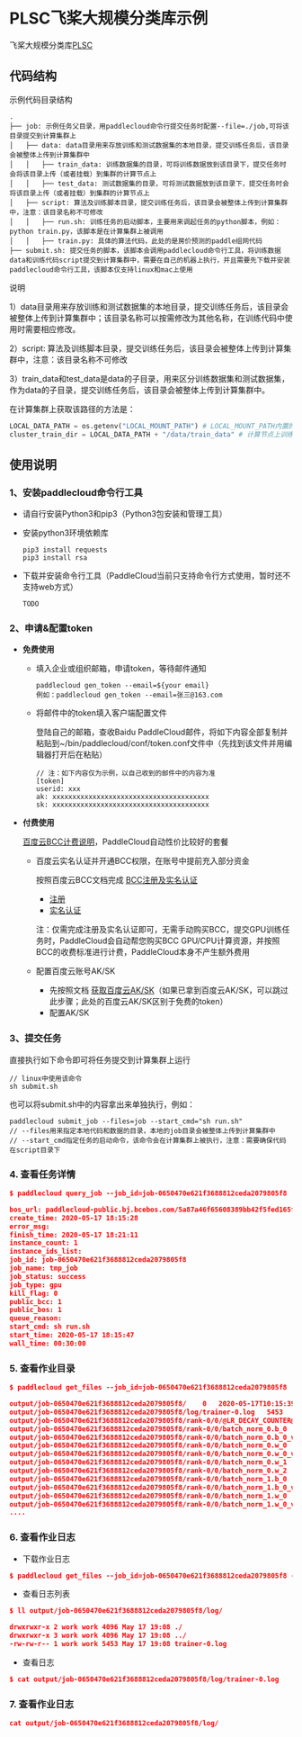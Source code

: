 # PLSC飞桨大规模分类库示例
飞桨大规模分类库[PLSC](https://github.com/PaddlePaddle/PLSC)

## 代码结构

示例代码目录结构
```
.
├── job: 示例任务父目录，用paddlecloud命令行提交任务时配置--file=./job,可将该目录提交到计算集群上
│   ├── data: data目录用来存放训练和测试数据集的本地目录，提交训练任务后，该目录会被整体上传到计算集群中
│   │   ├── train_data: 训练数据集的目录，可将训练数据放到该目录下，提交任务时会将该目录上传（或者挂载）到集群的计算节点上
│   │   ├── test_data: 测试数据集的目录，可将测试数据放到该目录下，提交任务时会将该目录上传（或者挂载）到集群的计算节点上
│   ├── script: 算法及训练脚本目录，提交训练任务后，该目录会被整体上传到计算集群中，注意：该目录名称不可修改
│   │   ├── run.sh: 训练任务的启动脚本，主要用来调起任务的python脚本，例如：python train.py，该脚本是在计算集群上被调用
│   │   ├── train.py: 具体的算法代码，此处的是房价预测的paddle组网代码
├── submit.sh: 提交任务的脚本，该脚本会调用paddlecloud命令行工具，将训练数据data和训练代码script提交到计算集群中，需要在自己的机器上执行，并且需要先下载并安装paddlecloud命令行工具，该脚本仅支持linux和mac上使用
```

说明


1）data目录用来存放训练和测试数据集的本地目录，提交训练任务后，该目录会被整体上传到计算集群中；该目录名称可以按需修改为其他名称，在训练代码中使用时需要相应修改。


2）script: 算法及训练脚本目录，提交训练任务后，该目录会被整体上传到计算集群中，注意：该目录名称不可修改


3）train_data和test_data是data的子目录，用来区分训练数据集和测试数据集，作为data的子目录，提交训练任务后，该目录会被整体上传到计算集群中。


在计算集群上获取该路径的方法是：
```python
LOCAL_DATA_PATH = os.getenv("LOCAL_MOUNT_PATH") # LOCAL_MOUNT_PATH内置的环境变量，直接获取该值即可
cluster_train_dir = LOCAL_DATA_PATH + "/data/train_data" # 计算节点上训练数据的路径
```

## 使用说明

### 1、安装paddlecloud命令行工具

   - 请自行安装Python3和pip3（Python3包安装和管理工具）

   - 安装python3环境依赖库
     ```shell
     pip3 install requests
     pip3 install rsa
     ```

   - 下载并安装命令行工具（PaddleCloud当前只支持命令行方式使用，暂时还不支持web方式）


     ```shell
     TODO
     ```
### 2、申请&配置token
- **免费使用**
   - 填入企业或组织邮箱，申请token，等待邮件通知
  
     ```
     paddlecloud gen_token --email=${your email}
     例如：paddlecloud gen_token --email=张三@163.com
     ```
     
   - 将邮件中的token填入客户端配置文件
   
   
     登陆自己的邮箱，查收Baidu PaddleCloud邮件，将如下内容全部复制并粘贴到~/bin/paddlecloud/conf/token.conf文件中（先找到该文件并用编辑器打开后在粘贴）
     ```shell
     // 注：如下内容仅为示例，以自己收到的邮件中的内容为准
     [token]
     userid: xxx
     ak: xxxxxxxxxxxxxxxxxxxxxxxxxxxxxxxxxxxxxxx
     sk: xxxxxxxxxxxxxxxxxxxxxxxxxxxxxxxxxxxxxxx
     ```
- **付费使用**

   [百度云BCC计费说明](https://cloud.baidu.com/doc/BCC/s/Ajy6x35ik)，PaddleCloud自动性价比较好的套餐
   - 百度云实名认证并开通BCC权限，在账号中提前充入部分资金

     按照百度云BCC文档完成 [BCC注册及实名认证](https://cloud.baidu.com/doc/BCC/s/3k4torn21#%E6%B3%A8%E5%86%8C%E5%8F%8A%E5%AE%9E%E5%90%8D%E8%AE%A4%E8%AF%81)
     - [注册](https://cloud.baidu.com/doc/UserGuide/s/ejwvy3fo2#%E6%B3%A8%E5%86%8C%E7%99%BE%E5%BA%A6%E8%B4%A6%E5%8F%B7)
     - [实名认证](https://cloud.baidu.com/doc/UserGuide/s/8jwvy3c96)
     
     注：仅需完成注册及实名认证即可，无需手动购买BCC，提交GPU训练任务时，PaddleCloud会自动帮您购买BCC GPU/CPU计算资源，并按照BCC的收费标准进行计费，PaddleCloud本身不产生额外费用
     
   - 配置百度云账号AK/SK
      - 先按照文档 [获取百度云AK/SK](https://cloud.baidu.com/doc/Reference/s/9jwvz2egb)（如果已拿到百度云AK/SK，可以跳过此步骤；此处的百度云AK/SK区别于免费的token）
      - 配置AK/SK
      

### 3、提交任务

  直接执行如下命令即可将任务提交到计算集群上运行
  ```shell
  // linux中使用该命令
  sh submit.sh
  ```
  也可以将submit.sh中的内容拿出来单独执行，例如：
  ```shell
  paddlecloud submit_job --files=job --start_cmd="sh run.sh"
  // --files用来指定本地代码和数据的目录，本地的job目录会被整体上传到计算集群中
  // --start_cmd指定任务的启动命令，该命令会在计算集群上被执行，注意：需要确保代码在script目录下
  ```
### 4. 查看任务详情
```json
$ paddlecloud query_job --job_id=job-0650470e621f3688812ceda2079805f8

bos_url: paddlecloud-public.bj.bcebos.com/5a87a46f65608389bb42f5fed165f3c1/plsc
create_time: 2020-05-17 18:15:28
error_msg:
finish_time: 2020-05-17 18:21:11
instance_count: 1
instance_ids_list:
job_id: job-0650470e621f3688812ceda2079805f8
job_name: tmp_job
job_status: success
job_type: gpu
kill_flag: 0
public_bcc: 1
public_bos: 1
queue_reason:
start_cmd: sh run.sh
start_time: 2020-05-17 18:15:47
wall_time: 00:30:00
```
### 5. 查看作业目录
```json
$ paddlecloud get_files --job_id=job-0650470e621f3688812ceda2079805f8

output/job-0650470e621f3688812ceda2079805f8/	0	2020-05-17T10:15:39Z
output/job-0650470e621f3688812ceda2079805f8/log/trainer-0.log	5453	2020-05-17T10:16:09Z
output/job-0650470e621f3688812ceda2079805f8/rank-0/0/@LR_DECAY_COUNTER@	32	2020-05-17T10:16:09Z
output/job-0650470e621f3688812ceda2079805f8/rank-0/0/batch_norm_0.b_0	280	2020-05-17T10:16:01Z
output/job-0650470e621f3688812ceda2079805f8/rank-0/0/batch_norm_0.b_0_velocity_0	280	2020-05-17T10:16:09Z
output/job-0650470e621f3688812ceda2079805f8/rank-0/0/batch_norm_0.w_0	280	2020-05-17T10:16:01Z
output/job-0650470e621f3688812ceda2079805f8/rank-0/0/batch_norm_0.w_0_velocity_0	280	2020-05-17T10:16:09Z
output/job-0650470e621f3688812ceda2079805f8/rank-0/0/batch_norm_0.w_1	280	2020-05-17T10:16:01Z
output/job-0650470e621f3688812ceda2079805f8/rank-0/0/batch_norm_0.w_2	280	2020-05-17T10:16:01Z
output/job-0650470e621f3688812ceda2079805f8/rank-0/0/batch_norm_1.b_0	280	2020-05-17T10:16:01Z
output/job-0650470e621f3688812ceda2079805f8/rank-0/0/batch_norm_1.b_0_velocity_0	280	2020-05-17T10:16:09Z
output/job-0650470e621f3688812ceda2079805f8/rank-0/0/batch_norm_1.w_0	280	2020-05-17T10:16:01Z
output/job-0650470e621f3688812ceda2079805f8/rank-0/0/batch_norm_1.w_0_velocity_0	280	2020-05-17T10:16:09Z
....
```

### 6. 查看作业日志

- 下载作业日志
```json
$ paddlecloud get_files --job_id=job-0650470e621f3688812ceda2079805f8 --prefix=output/job-0650470e621f3688812ceda2079805f8/log --download=1
```

- 查看日志列表
```json
$ ll output/job-0650470e621f3688812ceda2079805f8/log/

drwxrwxr-x 2 work work 4096 May 17 19:08 ./
drwxrwxr-x 3 work work 4096 May 17 19:08 ../
-rw-rw-r-- 1 work work 5453 May 17 19:08 trainer-0.log
```

- 查看日志
```json
$ cat output/job-0650470e621f3688812ceda2079805f8/log/trainer-0.log
```

### 7. 查看作业日志
```json
cat output/job-0650470e621f3688812ceda2079805f8/log/
```
